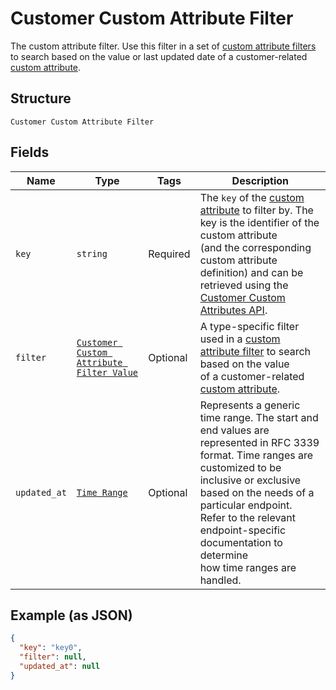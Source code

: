 
# Customer Custom Attribute Filter

The custom attribute filter. Use this filter in a set of [custom attribute filters](../../doc/models/customer-custom-attribute-filters.md) to search
based on the value or last updated date of a customer-related [custom attribute](../../doc/models/custom-attribute.md).

## Structure

`Customer Custom Attribute Filter`

## Fields

| Name | Type | Tags | Description |
|  --- | --- | --- | --- |
| `key` | `string` | Required | The `key` of the [custom attribute](../../doc/models/custom-attribute.md) to filter by. The key is the identifier of the custom attribute<br>(and the corresponding custom attribute definition) and can be retrieved using the [Customer Custom Attributes API](../../doc/api/customer-custom-attributes.md). |
| `filter` | [`Customer Custom Attribute Filter Value`](../../doc/models/customer-custom-attribute-filter-value.md) | Optional | A type-specific filter used in a [custom attribute filter](../../doc/models/customer-custom-attribute-filter.md) to search based on the value<br>of a customer-related [custom attribute](../../doc/models/custom-attribute.md). |
| `updated_at` | [`Time Range`](../../doc/models/time-range.md) | Optional | Represents a generic time range. The start and end values are<br>represented in RFC 3339 format. Time ranges are customized to be<br>inclusive or exclusive based on the needs of a particular endpoint.<br>Refer to the relevant endpoint-specific documentation to determine<br>how time ranges are handled. |

## Example (as JSON)

```json
{
  "key": "key0",
  "filter": null,
  "updated_at": null
}
```

